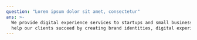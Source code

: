 ```yaml
---
question: "Lorem ipsum dolor sit amet, consectetur"
ans: >-
  We provide digital experience services to startups and small businesses. We
  help our clients succeed by creating brand identities, digital experiences.
---
```

